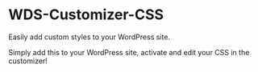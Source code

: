 # WDS-Customizer-CSS
Easily add custom styles to your WordPress site.

Simply add this to your WordPress site, activate and edit your CSS in the customizer!
